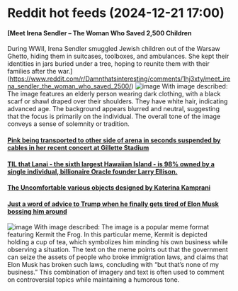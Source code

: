 # Reddit hot feeds (2024-12-21 17:00)

#### [Meet Irena Sendler – The Woman Who Saved 2,500 Children
During WWII, Irena Sendler smuggled Jewish children out of the Warsaw Ghetto, hiding them in suitcases, toolboxes, and ambulances. She kept their identities in jars buried under a tree, hoping to reunite them with their families after the war.](https://www.reddit.com/r/Damnthatsinteresting/comments/1hj3xty/meet_irena_sendler_the_woman_who_saved_2500/)
![image](https://i.redd.it/i4moj5v7a58e1.jpeg)
With image described: The image features an elderly person wearing dark clothing, with a black scarf or shawl draped over their shoulders. They have white hair, indicating advanced age. The background appears blurred and neutral, suggesting that the focus is primarily on the individual. The overall tone of the image conveys a sense of solemnity or tradition.

#### [Pink being transported to other side of arena in seconds suspended by cables in her recent concert at Gillette Stadium ](https://www.reddit.com/r/interestingasfuck/comments/1hj2wrd/pink_being_transported_to_other_side_of_arena_in/)

#### [TIL that Lanai - the sixth largest Hawaiian Island - is 98% owned by a single individual, billionaire Oracle founder Larry Ellison.](https://www.reddit.com/r/todayilearned/comments/1hj01l6/til_that_lanai_the_sixth_largest_hawaiian_island/)

#### [The Uncomfortable various objects designed by Katerina Kamprani](https://www.reddit.com/r/interesting/comments/1hizvt8/the_uncomfortable_various_objects_designed_by/)

#### [Just a word of advice to Trump when he finally gets tired of Elon Musk bossing him around](https://www.reddit.com/r/AdviceAnimals/comments/1hiysk0/just_a_word_of_advice_to_trump_when_he_finally/)
![image](https://i.redd.it/a7didty3r38e1.jpeg)
With image described: The image is a popular meme format featuring Kermit the Frog. In this particular meme, Kermit is depicted holding a cup of tea, which symbolizes him minding his own business while observing a situation. The text on the meme points out that the government can seize the assets of people who broke immigration laws, and claims that Elon Musk has broken such laws, concluding with “but that’s none of my business.” This combination of imagery and text is often used to comment on controversial topics while maintaining a humorous tone.

